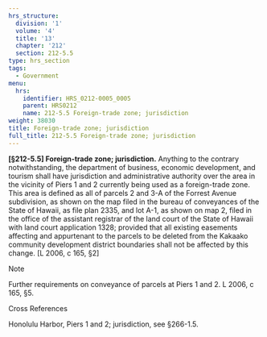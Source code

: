 ```yaml
---
hrs_structure:
  division: '1'
  volume: '4'
  title: '13'
  chapter: '212'
  section: 212-5.5
type: hrs_section
tags:
  - Government
menu:
  hrs:
    identifier: HRS_0212-0005_0005
    parent: HRS0212
    name: 212-5.5 Foreign-trade zone; jurisdiction
weight: 38030
title: Foreign-trade zone; jurisdiction
full_title: 212-5.5 Foreign-trade zone; jurisdiction
---
```

**[§212-5.5] Foreign-trade zone; jurisdiction.** Anything to the contrary notwithstanding, the department of business, economic development, and tourism shall have jurisdiction and administrative authority over the area in the vicinity of Piers 1 and 2 currently being used as a foreign-trade zone. This area is defined as all of parcels 2 and 3-A of the Forrest Avenue subdivision, as shown on the map filed in the bureau of conveyances of the State of Hawaii, as file plan 2335, and lot A-1, as shown on map 2, filed in the office of the assistant registrar of the land court of the State of Hawaii with land court application 1328; provided that all existing easements affecting and appurtenant to the parcels to be deleted from the Kakaako community development district boundaries shall not be affected by this change. [L 2006, c 165, §2]

Note

Further requirements on conveyance of parcels at Piers 1 and 2\. L 2006, c 165, §5.

Cross References

Honolulu Harbor, Piers 1 and 2; jurisdiction, see §266-1.5.
